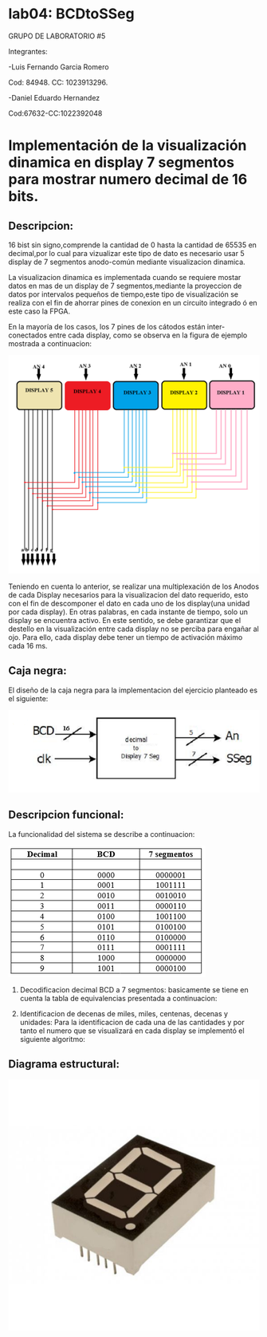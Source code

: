 # lab04: BCDtoSSeg

GRUPO DE LABORATORIO #5

Integrantes:

-Luis Fernando Garcia Romero

Cod: 84948.
CC: 1023913296.

-Daniel Eduardo Hernandez

Cod:67632-CC:1022392048


# **Implementación de la visualización dinamica en display 7 segmentos para mostrar numero decimal de 16 bits.**

## **Descripcion:**

16 bist sin signo,comprende la cantidad de 0 hasta la cantidad de 65535 en decimal,por lo cual para vizualizar este tipo de dato es necesario usar 5 display de 7 segmentos anodo-común mediante visualizacion dinamica.

La visualizacion dinamica es implementada cuando se requiere mostar datos en mas de un display de 7 segmentos,mediante la proyeccion de datos por intervalos pequeños de tiempo,este tipo de visualización se realiza con el fin de ahorrar pines de conexion en un circuito integrado ó en este caso la FPGA.

En la mayoría de los casos, los 7 pines de los cátodos están inter-conectados entre cada display, como se observa en la figura de ejemplo mostrada a continuacion:

![image](https://github.com/ELINGAP-7545/lab04-grupo-5/blob/master/Images/VISUALIZACION%20DINAMICA%205D7SG.png)
 
Teniendo en cuenta lo anterior, se realizar una multiplexación de los Anodos de cada Display necesarios para la visualizacion del dato requerido, esto con el fin de descomponer el dato en cada uno de los display(una unidad por cada display). En otras palabras, en cada instante de tiempo, solo un display se encuentra activo. En este sentido, se debe garantizar que el destello en la visualización entre cada display no se perciba para engañar al ojo. Para ello, cada display debe tener un tiempo de activación máximo cada 16 ms.

## **Caja negra:**

El diseño de la caja negra para la implementacion del ejercicio planteado es el siguiente:

![image](https://github.com/ELINGAP-7545/lab04-grupo-5/blob/master/Images/bcd%20a%207seg.png)

 

## **Descripcion funcional:**

La funcionalidad del sistema se describe a continuacion:

![image](https://github.com/ELINGAP-7545/lab04-grupo-5/blob/master/Images/tabla.png)

1) Decodificacion decimal BCD a 7 segmentos: basicamente se tiene en cuenta la tabla de equivalencias presentada a continuacion:


2) Identificacion de decenas de miles, miles, centenas, decenas y unidades: Para la identificacion de cada una de las cantidades y por tanto el numero que se visualizará en cada display se implementó el siguiente algoritmo:
 

## **Diagrama estructural:**

![imagen](https://github.com/ELINGAP-7545/lab04-grupo-5/blob/master/figs/display7s.jpg)
 



